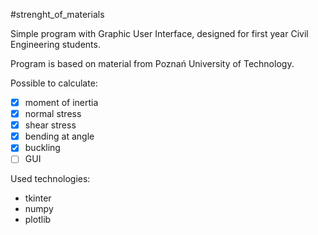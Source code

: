 #strenght_of_materials

Simple program with Graphic User Interface, designed for first year Civil Engineering students.

Program is based on material from Poznań University of Technology.

Possible to calculate:
- [x] moment of inertia
- [x] normal stress
- [x] shear stress
- [x] bending at angle
- [x] buckling
- [ ] GUI

Used technologies:
- tkinter
- numpy
- plotlib